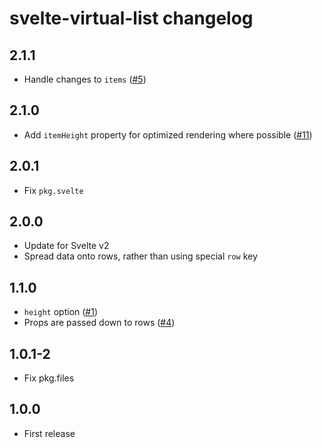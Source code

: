 # svelte-virtual-list changelog

## 2.1.1

* Handle changes to `items` ([#5](https://github.com/sveltejs/svelte-virtual-list/issues/5))

## 2.1.0

* Add `itemHeight` property for optimized rendering where possible ([#11](https://github.com/sveltejs/svelte-virtual-list/pull/11))

## 2.0.1

* Fix `pkg.svelte`

## 2.0.0

* Update for Svelte v2
* Spread data onto rows, rather than using special `row` key

## 1.1.0

* `height` option ([#1](https://github.com/sveltejs/svelte-virtual-list/issues/1))
* Props are passed down to rows ([#4](https://github.com/sveltejs/svelte-virtual-list/issues/4))

## 1.0.1-2

* Fix pkg.files

## 1.0.0

* First release